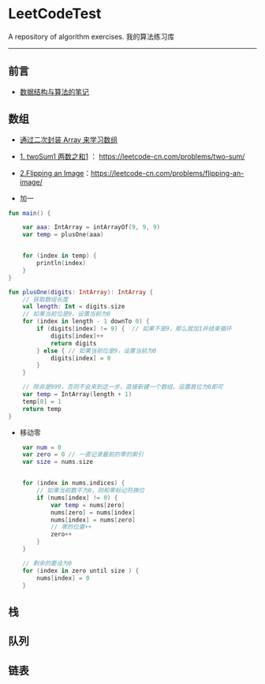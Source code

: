 # LeetCodeTest

A repository of algorithm exercises.
我的算法练习库

---

## 前言

- [数据结构与算法的笔记](https://github.com/WangXianSong/LeetCodeTest/blob/master/code/%E7%AC%94%E8%AE%B0/%E6%95%B0%E6%8D%AE%E7%BB%93%E6%9E%84%E4%B8%8E%E7%AE%97%E6%B3%95%E7%9A%84%E7%AC%94%E8%AE%B0.md)

## 数组 

- [通过二次封装 Array 来学习数组](https://github.com/WangXianSong/LeetCodeTest/blob/master/code/01_Array/%E9%80%9A%E8%BF%87%E4%BA%8C%E6%AC%A1%E5%B0%81%E8%A3%85Array%E6%9D%A5%E5%AD%A6%E4%B9%A0%E6%95%B0%E7%BB%84.md](https://github.com/WangXianSong/LeetCodeTest/blob/master/code/01_Array/通过二次封装Array来学习数组.md))
- [1. twoSum1 两数之和1](https://github.com/WangXianSong/LeetCodeTest/blob/master/code/01_Array/1_twoSum.java) ： https://leetcode-cn.com/problems/two-sum/
- [2.Flipping an Image](https://github.com/WangXianSong/LeetCodeText/blob/master/code/832FlippinganImage.java)：https://leetcode-cn.com/problems/flipping-an-image/


- 加一

```kotlin
fun main() {

    var aaa: IntArray = intArrayOf(9, 9, 9)
    var temp = plusOne(aaa)


    for (index in temp) {
        println(index)
    }
}

fun plusOne(digits: IntArray): IntArray {
    // 获取数组长度
    val length: Int = digits.size
    // 如果当前位是9，设置当前为0
    for (index in length - 1 downTo 0) {
        if (digits[index] != 9) {  // 如果不是9，那么就加1并结束循环
            digits[index]++
            return digits
        } else { // 如果当前位是9，设置当前为0
            digits[index] = 0
        }
    }

    // 除非是999，否则不会来到这一步，直接新建一个数组，设置首位为0即可
    var temp = IntArray(length + 1)
    temp[0] = 1
    return temp
}
```

- 移动零

```kotlin
    var num = 0
    var zero = 0 // 一直记录最前的零的索引
    var size = nums.size


    for (index in nums.indices) {
        // 如果当前数不为0，则和零标记符换位
        if (nums[index] != 0) {
            var temp = nums[zero]
            nums[zero] = nums[index]
            nums[index] = nums[zero]
            // 零的位置++
            zero++
        }
    }

    // 剩余的要设为0
    for (index in zero until size ) {
        nums[index] = 0
    }
```

## 栈 

## 队列

## 链表




